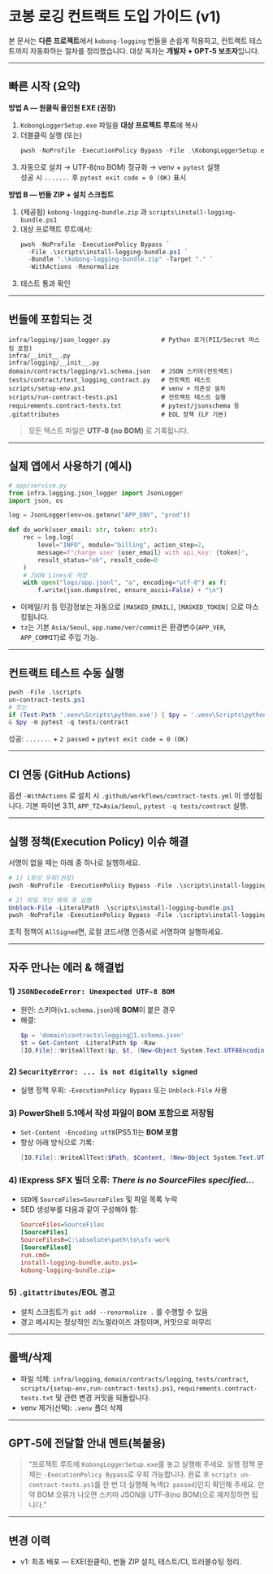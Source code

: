 # 코봉 로깅 컨트랙트 도입 가이드 (v1)

본 문서는 **다른 프로젝트**에서 `kobong-logging` 번들을 손쉽게 적용하고,
컨트랙트 테스트까지 자동화하는 절차를 정리했습니다. 대상 독자는 **개발자 + GPT‑5 보조자**입니다.

---

## 빠른 시작 (요약)

**방법 A — 원클릭 올인원 EXE (권장)**
1. `KobongLoggerSetup.exe` 파일을 **대상 프로젝트 루트**에 복사
2. 더블클릭 실행 (또는)
   ```powershell
   pwsh -NoProfile -ExecutionPolicy Bypass -File .\KobongLoggerSetup.exe
   ```
3. 자동으로 설치 → UTF‑8(no BOM) 정규화 → venv + `pytest` 실행  
   성공 시 `.......` 후 `pytest exit code = 0 (OK)` 표시

**방법 B — 번들 ZIP + 설치 스크립트**
1. (제공됨) `kobong-logging-bundle.zip` 과 `scripts\install-logging-bundle.ps1`
2. 대상 프로젝트 루트에서:
   ```powershell
   pwsh -NoProfile -ExecutionPolicy Bypass `
     -File .\scripts\install-logging-bundle.ps1 `
     -Bundle ".\kobong-logging-bundle.zip" -Target "." `
     -WithActions -Renormalize
   ```
3. 테스트 통과 확인

---

## 번들에 포함되는 것

```
infra/logging/json_logger.py              # Python 로거(PII/Secret 마스킹 포함)
infra/__init__.py
infra/logging/__init__.py
domain/contracts/logging/v1.schema.json   # JSON 스키마(컨트랙트)
tests/contract/test_logging_contract.py   # 컨트랙트 테스트
scripts/setup-env.ps1                     # venv + 의존성 설치
scripts/run-contract-tests.ps1            # 컨트랙트 테스트 실행
requirements.contract-tests.txt           # pytest/jsonschema 등
.gitattributes                            # EOL 정책 (LF 기본)
```

> 모든 텍스트 파일은 **UTF‑8 (no BOM)** 로 기록됩니다.

---

## 실제 앱에서 사용하기 (예시)

```python
# app/service.py
from infra.logging.json_logger import JsonLogger
import json, os

log = JsonLogger(env=os.getenv("APP_ENV", "prod"))

def do_work(user_email: str, token: str):
    rec = log.log(
        level="INFO", module="billing", action_step=2,
        message=f"charge user {user_email} with api_key: {token}",
        result_status="ok", result_code=0
    )
    # JSON Lines로 저장
    with open("logs/app.jsonl", "a", encoding="utf-8") as f:
        f.write(json.dumps(rec, ensure_ascii=False) + "\n")
```

- 이메일/키 등 민감정보는 자동으로 `[MASKED_EMAIL]`, `[MASKED_TOKEN]` 으로 마스킹됩니다.
- `tz`는 기본 `Asia/Seoul`, `app.name/ver/commit`은 환경변수(`APP_VER`, `APP_COMMIT`)로 주입 가능.

---

## 컨트랙트 테스트 수동 실행

```powershell
pwsh -File .\scriptsun-contract-tests.ps1
# 또는
if (Test-Path '.venv\Scripts\python.exe') { $py = '.venv\Scripts\python.exe' } else { $py = 'python' }
& $py -m pytest -q tests/contract
```

성공: `.......` + `2 passed` + `pytest exit code = 0 (OK)`

---

## CI 연동 (GitHub Actions)

옵션 `-WithActions` 로 설치 시 `.github/workflows/contract-tests.yml` 이 생성됩니다.
기본 파이썬 3.11, `APP_TZ=Asia/Seoul`, `pytest -q tests/contract` 실행.

---

## 실행 정책(Execution Policy) 이슈 해결

서명이 없을 때는 아래 중 하나로 실행하세요.

```powershell
# 1) 1회성 우회(권장)
pwsh -NoProfile -ExecutionPolicy Bypass -File .\scripts\install-logging-bundle.ps1 ...

# 2) 파일 차단 해제 후 실행
Unblock-File -LiteralPath .\scripts\install-logging-bundle.ps1
pwsh -NoProfile -ExecutionPolicy Bypass -File .\scripts\install-logging-bundle.ps1 ...
```

조직 정책이 `AllSigned`면, 로컬 코드서명 인증서로 서명하여 실행하세요.

---

## 자주 만나는 에러 & 해결법

### 1) `JSONDecodeError: Unexpected UTF-8 BOM`
- 원인: 스키마(`v1.schema.json`)에 **BOM**이 붙은 경우
- 해결:
  ```powershell
  $p = 'domain\contracts\logging1.schema.json'
  $t = Get-Content -LiteralPath $p -Raw
  [IO.File]::WriteAllText($p, $t, (New-Object System.Text.UTF8Encoding($false)))
  ```

### 2) `SecurityError: ... is not digitally signed`
- 실행 정책 우회: `-ExecutionPolicy Bypass` 또는 `Unblock-File` 사용

### 3) PowerShell 5.1에서 작성 파일이 BOM 포함으로 저장됨
- `Set-Content -Encoding utf8`(PS5.1)는 **BOM 포함**
- 항상 아래 방식으로 기록:
  ```powershell
  [IO.File]::WriteAllText($Path, $Content, (New-Object System.Text.UTF8Encoding($false)))
  ```

### 4) IExpress SFX 빌더 오류: *There is no SourceFiles specified...*
- `SED`에 `SourceFiles=SourceFiles` 및 파일 목록 누락
- SED 생성부를 다음과 같이 구성해야 함:
  ```ini
  SourceFiles=SourceFiles
  [SourceFiles]
  SourceFiles0=C:\absolute\path\to\sfx-work
  [SourceFiles0]
  run.cmd=
  install-logging-bundle.auto.ps1=
  kobong-logging-bundle.zip=
  ```

### 5) `.gitattributes`/EOL 경고
- 설치 스크립트가 `git add --renormalize .` 를 수행할 수 있음
- 경고 메시지는 정상적인 리노멀라이즈 과정이며, 커밋으로 마무리

---

## 롤백/삭제

- 파일 삭제: `infra/logging`, `domain/contracts/logging`, `tests/contract`, `scripts/{setup-env,run-contract-tests}.ps1`, `requirements.contract-tests.txt` 및 관련 변경 커밋을 되돌립니다.
- venv 제거(선택): `.venv` 폴더 삭제

---

## GPT‑5에 전달할 안내 멘트(복붙용)

> “프로젝트 루트에 `KobongLoggerSetup.exe`를 놓고 실행해 주세요. 실행 정책 문제는 `-ExecutionPolicy Bypass`로 우회 가능합니다. 완료 후 `scriptsun-contract-tests.ps1`를 한 번 더 실행해 녹색(`2 passed`)인지 확인해 주세요. 만약 BOM 오류가 나오면 스키마 JSON을 UTF‑8(no BOM)으로 재저장하면 됩니다.”

---

## 변경 이력
- v1: 최초 배포 — EXE(원클릭), 번들 ZIP 설치, 테스트/CI, 트러블슈팅 정리.